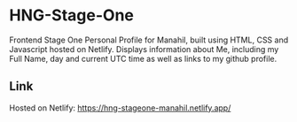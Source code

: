 # HNG-Stage-One
Frontend Stage One Personal Profile for Manahil, built using HTML, CSS and Javascript hosted on Netlify. Displays information about Me, including my Full Name, day and current UTC time as well as links to my github profile.

## Link

Hosted on Netlify: https://hng-stageone-manahil.netlify.app/
